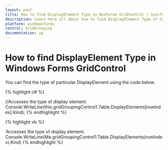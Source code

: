 ```yaml
---
layout: post
title: How to find DisplayElement Type in WinForms GridControl | Syncfusion
description: Learn here all about how to find DisplayElement Type of Syncfusion Windows Forms GridControl control and more.
platform: windowsforms
control: GridGrouping
documentation: ug
---
```


# How to find DisplayElement Type in Windows Forms GridControl

You can find the type of particular DisplayElement using the code below.

 
{% highlight c# %}

//Accesses the type of display element.
Console.WriteLine(this.gridGroupingControl1.Table.DisplayElements[rowIndex].Kind);
{% endhighlight  %}

{% highlight vb %}

'Accesses the type of display element.
Console.WriteLine(Me.gridGroupingControl1.Table.DisplayElements(rowIndex).Kind)
{% endhighlight  %}